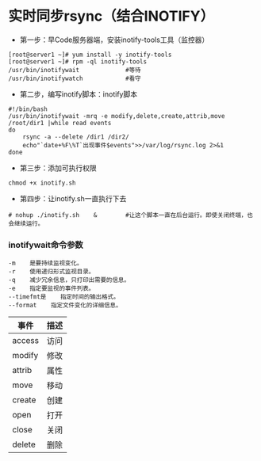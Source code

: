# **实时同步rsync（结合INOTIFY）**

- 第一步：早Code服务器端，安装inotify-tools工具（监控器）

```
[root@server1 ~]# yum install -y inotify-tools
[root@server1 ~]# rpm -ql inotify-tools 
/usr/bin/inotifywait             #等待
/usr/bin/inotifywatch            #看守
```

- 第二步，编写inotify脚本：inotify脚本

```
#!/bin/bash
/usr/bin/inotifywait -mrq -e modify,delete,create,attrib,move /root/dir1 |while read events
do
    rsync -a --delete /dir1 /dir2/
    echo"`date+%F\%T`出现事件$events">>/var/log/rsync.log 2>&1
done
```

- 第三步：添加可执行权限

```
chmod +x inotify.sh
```

- 第四步：让inotify.sh一直执行下去

```
# nohup ./inotify.sh    &        #让这个脚本一直在后台运行。即使关闭终端，也会继续运行。
```

### **inotifywait命令参数**

```
-m    是要持续监视变化。
-r    使用递归形式监视目录。
-q    减少冗余信息，只打印出需要的信息。
-e    指定要监视的事件列表。
--timefmt是    指定时间的输出格式。
--format    指定文件变化的详细信息。
```

| 事件 | 描述 | 
| -- | -- |
| access | 访问 | 
| modify | 修改 | 
| attrib | 属性 | 
| move | 移动 | 
| create | 创建 | 
| open | 打开 | 
| close | 关闭 | 
| delete | 删除 | 
